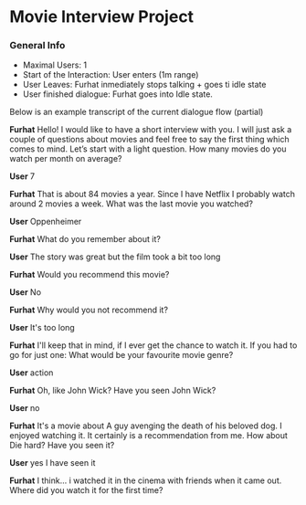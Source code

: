 # Movie Interview Project
### General Info
- Maximal Users: 1
- Start of the Interaction: User enters (1m range)
- User Leaves: Furhat inmediately stops talking + goes ti idle state
- User finished dialogue: Furhat goes into Idle state.

Below is an example transcript of the current dialogue flow (partial)

**Furhat**
Hello! I would like to have a short interview with you.
I will just ask a couple of questions about movies and feel free to say the first thing which comes to mind.
Let’s start with a light question.
How many movies do you watch per month on average?

**User**
7

**Furhat**
That is about 84 movies a year.
Since I have Netflix I probably watch around 2 movies a week.
What was the last movie you watched?

**User**
Oppenheimer

**Furhat**
What do you remember about it?

**User**
The story was great but the film took a bit too long

**Furhat**
Would you recommend this movie?

**User**
No

**Furhat**
Why would you not recommend it?

**User**
It's too long

**Furhat**
I'll keep that in mind, if I ever get the chance to watch it.
If you had to go for just one: What would be your favourite movie genre?

**User**
action

**Furhat**
Oh, like John Wick?
Have you seen John Wick?

**User**
no

**Furhat**
It's a movie about A guy avenging the death of his beloved dog. 
I enjoyed watching it.
It certainly is a recommendation from me.
How about Die hard? Have you seen it?

**User**
yes I have seen it

**Furhat**
I think...
i watched it in the cinema with friends when it came out.
Where did you watch it for the first time?



